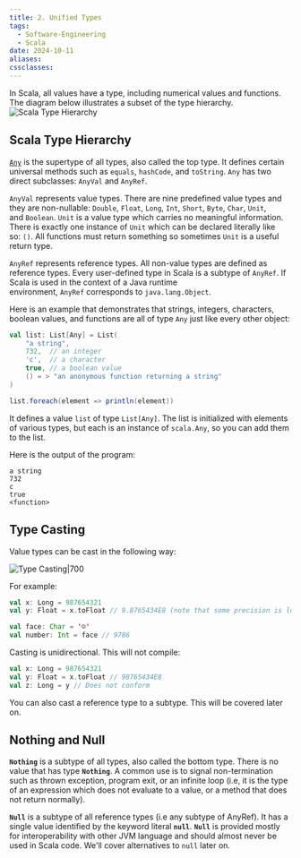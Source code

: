 ```yaml
---
title: 2. Unified Types
tags:
  - Software-Engineering
  - Scala
date: 2024-10-11
aliases: 
cssclasses:
---
```

In Scala, all values have a type, including numerical values and functions. The diagram below illustrates a subset of the type hierarchy.
![Scala Type Hierarchy](https://docs.scala-lang.org/resources/images/tour/unified-types-diagram.svg)
## Scala Type Hierarchy
[`Any`](https://www.scala-lang.org/api/2.12.1/scala/Any.html) is the supertype of all types, also called the top type. It defines certain universal methods such as `equals`, `hashCode`, and `toString`. `Any` has two direct subclasses: `AnyVal` and `AnyRef`.

`AnyVal` represents value types. There are nine predefined value types and they are non-nullable: `Double`, `Float`, `Long`, `Int`, `Short`, `Byte`, `Char`, `Unit`, and `Boolean`. `Unit` is a value type which carries no meaningful information. There is exactly one instance of `Unit` which can be declared literally like so: `()`. All functions must return something so sometimes `Unit` is a useful return type.

`AnyRef` represents reference types. All non-value types are defined as reference types. Every user-defined type in Scala is a subtype of `AnyRef`. If Scala is used in the context of a Java runtime environment, `AnyRef` corresponds to `java.lang.Object`.

Here is an example that demonstrates that strings, integers, characters, boolean values, and functions are all of type `Any` just like every other object:
```scala
val list: List[Any] = List(
	"a string",
	732,  // an integer
	'c',  // a character
	true, // a boolean value
	() = > "an anonymous function returning a string"
)

list.foreach(element => println(element))
```

It defines a value `list` of type `List[Any]`. The list is initialized with elements of various types, but each is an instance of `scala.Any`, so you can add them to the list.

Here is the output of the program:
```ansi
a string
732
c
true
<function>
```

## Type Casting
Value types can be cast in the following way:

![Type Casting|700](https://docs.scala-lang.org/resources/images/tour/type-casting-diagram.svg)

For example:
```scala
val x: Long = 987654321
val y: Float = x.toFloat // 9.8765434E8 (note that some precision is lost in this case)

val face: Char = '☺'
val number: Int = face // 9786
```

Casting is unidirectional. This will not compile:
```scala
val x: Long = 987654321
val y: Float = x.toFloat // 98765434E8
val z: Long = y // Does not conform
```
You can also cast a reference type to a subtype. This will be covered later on.

## Nothing and Null
**`Nothing`** is a subtype of all types, also called the bottom type. There is no value that has type **`Nothing`**. A common use is to signal non-termination such as thrown exception, program exit, or an infinite loop (i.e, it is the type of an expression which does not evaluate to a value, or a method that does not return normally).

**`Null`** is a subtype of all reference types (i.e any subtype of AnyRef). It has a single value identified by the keyword literal **`null`**. **`Null`** is provided mostly for interoperability with other JVM language and should almost never be used in Scala code. We'll cover alternatives to `null` later on.
